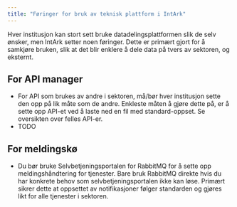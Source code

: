 ```yaml
---
title: "Føringer for bruk av teknisk plattform i IntArk"
---
```


Hver institusjon kan stort sett bruke datadelingsplattformen slik de selv ønsker, men IntArk setter noen føringer. Dette er primært gjort for å samkjøre bruken, slik at det blir enklere å dele data på tvers av sektoren, og eksternt.

## For API manager


* For API som brukes av andre i sektoren, må/bør hver institusjon sette den opp på lik måte som de andre. Enkleste måten å gjøre dette på, er å sette opp API-et ved å laste ned en fil med standard-oppset. Se oversikten over felles API-er.
* TODO


## For meldingskø


* Du bør bruke Selvbetjeningsportalen for RabbitMQ for å sette opp meldingshåndtering for tjenester. Bare bruk RabbitMQ direkte hvis du har konkrete behov som selvbetjeningsportalen ikke kan løse. Primært sikrer dette at oppsettet av notifikasjoner følger standarden og gjøres likt for alle tjenester i sektoren.
